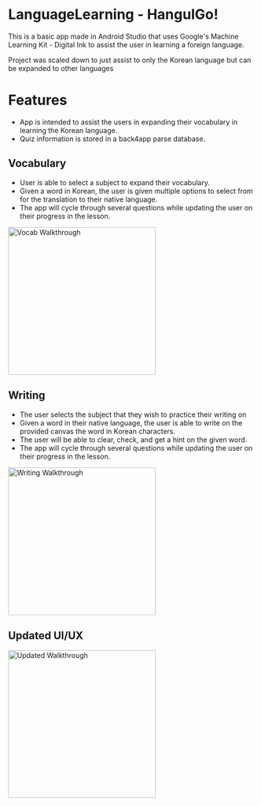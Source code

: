 # LanguageLearning - HangulGo!

This is a basic app made in Android Studio that uses Google's Machine Learning Kit - Digital Ink to assist the user in learning a foreign language.

Project was scaled down to just assist to only the Korean language but can be expanded to other languages

# Features
- App is intended to assist the users in expanding their vocabulary in learning the Korean language. 
- Quiz information is stored in a back4app parse database.

## Vocabulary
- User is able to select a subject to expand their vocabulary.
- Given a word in Korean, the user is given multiple options to select from for the translation to their native language.
- The app will cycle through several questions while updating the user on their progress in the lesson.

<img src='https://i.imgur.com/crW8l8T.gif' title='Vocab Walkthrough' width='300' alt='Vocab Walkthrough' />


## Writing
- The user selects the subject that they wish to practice their writing on
- Given a word in their native language, the user is able to write on the provided canvas the word in Korean characters.
- The user will be able to clear, check, and get a hint on the given word.
- The app will cycle through several questions while updating the user on their progress in the lesson.

<img src='https://i.imgur.com/EQdmA0Z.gif' title='Writing Walkthrough' width='300' alt='Writing Walkthrough' />

## Updated UI/UX

<img src='https://i.imgur.com/dHCF8Zh.gif' title='Updated Walkthrough' width='300' alt='Updated Walkthrough' />
